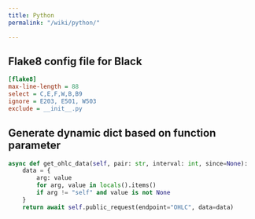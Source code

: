 ```yaml
---
title: Python
permalink: "/wiki/python/"

---
```

## Flake8 config file for Black

```ini
[flake8]
max-line-length = 88
select = C,E,F,W,B,B9
ignore = E203, E501, W503
exclude = __init__.py
```

## Generate dynamic dict based on function parameter

```python
async def get_ohlc_data(self, pair: str, interval: int, since=None):
    data = {
        arg: value
        for arg, value in locals().items()
        if arg != "self" and value is not None
    }
    return await self.public_request(endpoint="OHLC", data=data)
```
